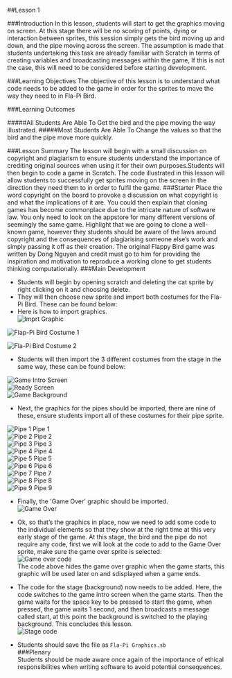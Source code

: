 ##Lesson 1

###Introduction
In this lesson, students will start to get the graphics moving on screen. At this stage there will be no scoring of points, dying or interaction between sprites, this session simply gets the bird moving up and down, and the pipe moving across the screen. The assumption is made that students undertaking this task are already familiar with Scratch in terms of creating variables and broadcasting messages within the game, If this is not the case, this will need to be considered before starting development.

###Learning Objectives
The objective of this lesson is to understand what code needs to be added to the game in order for the sprites to move the way they need to in Fla-Pi Bird.

###Learning Outcomes

#####All Students Are Able To
Get the bird and the pipe moving the way illustrated.
#####Most Students Are Able To
Change the values so that the bird and the pipe move more quickly.

###Lesson Summary
The lesson will begin with a small discussion on copyright and plagiarism to ensure students understand the importance of crediting original sources when using it for their own purposes.Students will then begin to code a game in Scratch. The code illustrated in this lesson will allow students to successfully get sprites moving on the screen in the direction they need them to in order to fulfil the game.
###Starter
Place the word copyright on the board to provoke a discussion on what copyright is and what the implications of it are. You could then explain that cloning games has become commonplace due to the intricate nature of software law. You only need to look on the appstore for many different versions of seemingly the same game. Highlight that we are going to clone a well-known game, however they students should be aware of the laws around copyright and the consequences of plagiarising someone else’s work and simply passing it off as their creation. The original Flappy Bird game was written by Dong Nguyen and credit must go to him for providing the inspiration and motivation to reproduce a working clone to get students thinking computationally.
###Main Development
* Students will begin by opening scratch and deleting the cat sprite by right clicking on it and choosing delete.
* They will then choose new sprite and import both costumes for the Fla-Pi Bird. These can be found below:  
* Here is how to import graphics.  
![Imprt Graphic](https://github.com/AllenHeard/Fla-Pi-Bird/blob/master/Screenshots/Import%20Graphic%20Screen%20Shot.fw.png?raw=true)  
  
![Flap-Pi Bird Costume 1](https://github.com/AllenHeard/Fla-Pi-Bird/blob/master/Graphics/Flappy.fw.png?raw=true)  
  
![Fla-Pi Bird Costume 2](https://github.com/AllenHeard/Fla-Pi-Bird/blob/master/Graphics/Flappy2.fw.png?raw=true)  

* Students will then import the 3 different costumes from the stage in the same way, these can be found below:  

![Game Intro Screen](https://github.com/AllenHeard/Fla-Pi-Bird/blob/master/Graphics/Background.png?raw=true)  
![Ready Screen](https://github.com/AllenHeard/Fla-Pi-Bird/blob/master/Graphics/Ready.fw.png?raw=true)  
![Game Background](https://github.com/AllenHeard/Fla-Pi-Bird/blob/master/Graphics/Background.png?raw=true)  

* Next, the graphics for the pipes should be imported, there are nine of these, ensure students import all of these costumes for their pipe sprite.  

![Pipe 1](https://github.com/AllenHeard/Fla-Pi-Bird/blob/master/Graphics/Pipes/Pipe1.png?raw=true) Pipe 1  
![Pipe 2](https://github.com/AllenHeard/Fla-Pi-Bird/blob/master/Graphics/Pipes/Pipe2.png?raw=true) Pipe 2  
![Pipe 3](https://github.com/AllenHeard/Fla-Pi-Bird/blob/master/Graphics/Pipes/Pipe3.png?raw=true) Pipe 3  
![Pipe 4](https://github.com/AllenHeard/Fla-Pi-Bird/blob/master/Graphics/Pipes/Pipe4.png?raw=true) Pipe 4  
![Pipe 5](https://github.com/AllenHeard/Fla-Pi-Bird/blob/master/Graphics/Pipes/Pipe5.png?raw=true) Pipe 5  
![Pipe 6](https://github.com/AllenHeard/Fla-Pi-Bird/blob/master/Graphics/Pipes/Pipe6.png?raw=true) Pipe 6  
![Pipe 7](https://github.com/AllenHeard/Fla-Pi-Bird/blob/master/Graphics/Pipes/Pipe7.png?raw=true) Pipe 7  
![Pipe 8](https://github.com/AllenHeard/Fla-Pi-Bird/blob/master/Graphics/Pipes/Pipe8.png?raw=true) Pipe 8  
![Pipe 9](https://github.com/AllenHeard/Fla-Pi-Bird/blob/master/Graphics/Pipes/Pipe9.png?raw=true) Pipe 9  

* Finally, the 'Game Over' graphic should be imported.  
![Game Over](https://github.com/AllenHeard/Fla-Pi-Bird/blob/master/Graphics/GameOver.fw.png?raw=true)  

* Ok, so that’s the graphics in place, now we need to add some code to the individual elements so that they show at the right time at this very early stage of the game. At this stage, the bird and the pipe do not require any code, first we will look at the code to add to the Game Over sprite, make sure the game over sprite is selected:  
![Game over code](https://github.com/AllenHeard/Fla-Pi-Bird/blob/master/Code%20Blocks%20by%20Lesson/1%20Graphics/Game%20Over%20Code.JPG?raw=true)  
The code above hides the game over graphic when the game starts, this graphic will be used later on and sdisplayed when a game ends.  
* The code for the stage (background) now needs to be added. Here, the code switches to the game intro screen when the game starts. Then the game waits for the space key to be pressed to start the game, when pressed, the game waits 1 second, and then broadcasts a message called start, at this point the background is switched to the playing background. This concludes this lesson.  
![Stage code](https://github.com/AllenHeard/Fla-Pi-Bird/blob/master/Code%20Blocks%20by%20Lesson/1%20Graphics/Stage%20Code.JPG?raw=true)  
* Students should save the file as ```Fla-Pi Graphics.sb```   
###Plenary  
Students should be made aware once again of the importance of ethical responsibilities when writing software to avoid potential consequences.  
  
